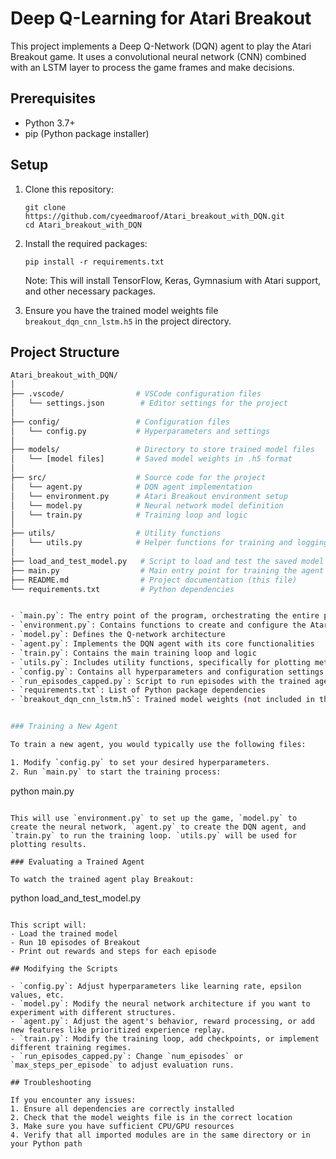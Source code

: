 # Deep Q-Learning for Atari Breakout

This project implements a Deep Q-Network (DQN) agent to play the Atari Breakout game. It uses a convolutional neural network (CNN) combined with an LSTM layer to process the game frames and make decisions.

## Prerequisites

- Python 3.7+
- pip (Python package installer)

## Setup

1. Clone this repository:
   ```
   git clone https://github.com/cyeedmaroof/Atari_breakout_with_DQN.git
   cd Atari_breakout_with_DQN
   ```

2. Install the required packages:
   ```
   pip install -r requirements.txt
   ```

   Note: This will install TensorFlow, Keras, Gymnasium with Atari support, and other necessary packages.

3. Ensure you have the trained model weights file `breakout_dqn_cnn_lstm.h5` in the project directory.

## Project Structure

```bash
Atari_breakout_with_DQN/
│
├── .vscode/                # VSCode configuration files
│   └── settings.json        # Editor settings for the project
│
├── config/                 # Configuration files
│   └── config.py           # Hyperparameters and settings
│
├── models/                 # Directory to store trained model files
│   └── [model files]       # Saved model weights in .h5 format
│
├── src/                    # Source code for the project
│   └── agent.py            # DQN agent implementation
│   └── environment.py      # Atari Breakout environment setup
│   └── model.py            # Neural network model definition
│   └── train.py            # Training loop and logic
│
├── utils/                  # Utility functions
│   └── utils.py            # Helper functions for training and logging
│
├── load_and_test_model.py   # Script to load and test the saved model
├── main.py                  # Main entry point for training the agent
├── README.md                # Project documentation (this file)
└── requirements.txt         # Python dependencies


- `main.py`: The entry point of the program, orchestrating the entire process
- `environment.py`: Contains functions to create and configure the Atari environment
- `model.py`: Defines the Q-network architecture
- `agent.py`: Implements the DQN agent with its core functionalities
- `train.py`: Contains the main training loop and logic
- `utils.py`: Includes utility functions, specifically for plotting metrics
- `config.py`: Contains all hyperparameters and configuration settings
- `run_episodes_capped.py`: Script to run episodes with the trained agent
- `requirements.txt`: List of Python package dependencies
- `breakout_dqn_cnn_lstm.h5`: Trained model weights (not included in the repository)


### Training a New Agent

To train a new agent, you would typically use the following files:

1. Modify `config.py` to set your desired hyperparameters.
2. Run `main.py` to start the training process:
   ```
   python main.py
   ```

This will use `environment.py` to set up the game, `model.py` to create the neural network, `agent.py` to create the DQN agent, and `train.py` to run the training loop. `utils.py` will be used for plotting results.

### Evaluating a Trained Agent

To watch the trained agent play Breakout:

```
python load_and_test_model.py
```

This script will:
- Load the trained model
- Run 10 episodes of Breakout
- Print out rewards and steps for each episode

## Modifying the Scripts

- `config.py`: Adjust hyperparameters like learning rate, epsilon values, etc.
- `model.py`: Modify the neural network architecture if you want to experiment with different structures.
- `agent.py`: Adjust the agent's behavior, reward processing, or add new features like prioritized experience replay.
- `train.py`: Modify the training loop, add checkpoints, or implement different training regimes.
- `run_episodes_capped.py`: Change `num_episodes` or `max_steps_per_episode` to adjust evaluation runs.

## Troubleshooting

If you encounter any issues:
1. Ensure all dependencies are correctly installed
2. Check that the model weights file is in the correct location
3. Make sure you have sufficient CPU/GPU resources
4. Verify that all imported modules are in the same directory or in your Python path



